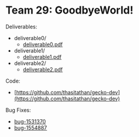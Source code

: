 # Team 29: GoodbyeWorld!

Deliverables:

* deliverable0/
	* [deliverable0.pdf](deliverable0/deliverable0.pdf)
* deliverable1/
	* [deliverable1.pdf](deliverable1/deliverable1.pdf)
* deliverable2/
	* [deliverable2.pdf](deliverable2/deliverable2.pdf)

Code:
* [https://github.com/thasitathan/gecko-dev](https://github.com/thasitathan/gecko-dev)

Bug Fixes:
* [bug-1531370](https://bugzilla.mozilla.org/show_bug.cgi?id=1531370)
* [bug-1554887](https://bugzilla.mozilla.org/show_bug.cgi?id=1554887)

